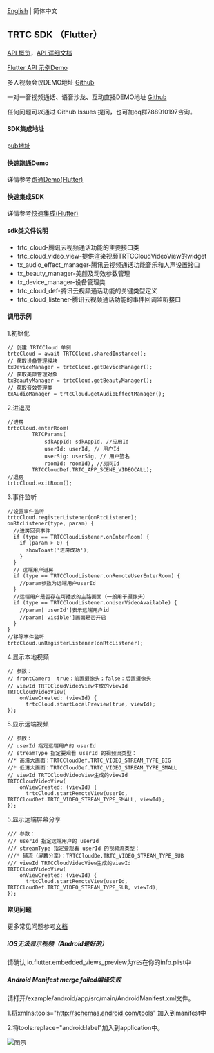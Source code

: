 [English](./README.md) | 简体中文

## TRTC SDK （Flutter）

[API 概览](https://cloud.tencent.com/document/product/647/51530)，[API 详细文档](https://pub.dev/documentation/tencent_trtc_cloud/latest/index.html)

[Flutter API 示例Demo](https://github.com/LiteAVSDK/TRTC_Flutter/tree/master/TRTC-API-Example)

多人视频会议DEMO地址 [Github](https://github.com/LiteAVSDK/TRTC_Flutter/tree/master/TRTC-Simple-Demo)

一对一音视频通话、语音沙龙、互动直播DEMO地址 [Github](https://github.com/tencentyun/TRTCFlutterScenesDemo)

任何问题可以通过 Github Issues 提问，也可加qq群788910197咨询。

#### SDK集成地址
[pub地址](https://pub.dev/packages/tencent_trtc_cloud)

#### 快速跑通Demo

详情参考[跑通Demo(Flutter)](https://cloud.tencent.com/document/product/647/51601)

#### 快速集成SDK

详情参考[快速集成(Flutter)](https://cloud.tencent.com/document/product/647/51602)

#### sdk类文件说明

* trtc_cloud-腾讯云视频通话功能的主要接口类
* trtc_cloud_video_view-提供渲染视频TRTCCloudVideoView的widget
* tx_audio_effect_manager-腾讯云视频通话功能音乐和人声设置接口
* tx_beauty_manager-美颜及动效参数管理
* tx_device_manager-设备管理类
* trtc_cloud_def-腾讯云视频通话功能的关键类型定义
* trtc_cloud_listener-腾讯云视频通话功能的事件回调监听接口

#### 调用示例

1.初始化
```
// 创建 TRTCCloud 单例
trtcCloud = await TRTCCloud.sharedInstance();
// 获取设备管理模块
txDeviceManager = trtcCloud.getDeviceManager();
// 获取美颜管理对象
txBeautyManager = trtcCloud.getBeautyManager();
// 获取音效管理类
txAudioManager = trtcCloud.getAudioEffectManager();
```

2.进退房
```
//进房
trtcCloud.enterRoom(
        TRTCParams(
            sdkAppId: sdkAppId, //应用Id
            userId: userId, // 用户Id
            userSig: userSig, // 用户签名
            roomId: roomId), //房间Id
        TRTCCloudDef.TRTC_APP_SCENE_VIDEOCALL);
//退房
trtcCloud.exitRoom();
```

3.事件监听
```
//设置事件监听
trtcCloud.registerListener(onRtcListener);
onRtcListener(type, param) {
  //进房回调事件
  if (type == TRTCCloudListener.onEnterRoom) {
    if (param > 0) {
      showToast('进房成功');
    }
  }
  // 远端用户进房
  if (type == TRTCCloudListener.onRemoteUserEnterRoom) {
    //param参数为远端用户userId
  }
  //远端用户是否存在可播放的主路画面（一般用于摄像头）
  if (type == TRTCCloudListener.onUserVideoAvailable) {
    //param['userId']表示远端用户id
    //param['visible']画面是否开启
  }
}
//移除事件监听
trtcCloud.unRegisterListener(onRtcListener);
```

4.显示本地视频
```
// 参数：
// frontCamera	true：前置摄像头；false：后置摄像头
// viewId TRTCCloudVideoView生成的viewId
TRTCCloudVideoView(
    onViewCreated: (viewId) {
      trtcCloud.startLocalPreview(true, viewId);
});
```

5.显示远端视频

```
// 参数：
// userId 指定远端用户的 userId
// streamType 指定要观看 userId 的视频流类型：
//* 高清大画面：TRTCCloudDef.TRTC_VIDEO_STREAM_TYPE_BIG
//* 低清大画面：TRTCCloudDef.TRTC_VIDEO_STREAM_TYPE_SMALL
// viewId TRTCCloudVideoView生成的viewId
TRTCCloudVideoView(
    onViewCreated: (viewId) {
      trtcCloud.startRemoteView(userId, TRTCCloudDef.TRTC_VIDEO_STREAM_TYPE_SMALL, viewId);
});
```

5.显示远端屏幕分享

```
/// 参数：
/// userId 指定远端用户的 userId
/// streamType 指定要观看 userId 的视频流类型：
///* 辅流（屏幕分享）：TRTCCloudDe.TRTC_VIDEO_STREAM_TYPE_SUB
/// viewId TRTCCloudVideoView生成的viewId
TRTCCloudVideoView(
    onViewCreated: (viewId) {
      trtcCloud.startRemoteView(userId, TRTCCloudDef.TRTC_VIDEO_STREAM_TYPE_SUB, viewId);
});
```

#### 常见问题

更多常见问题参考[文档](https://cloud.tencent.com/document/product/647/51623)

##### iOS无法显示视频（Android是好的）

请确认 io.flutter.embedded_views_preview为`YES`在你的info.plist中

##### Android Manifest merge failed编译失败

请打开/example/android/app/src/main/AndroidManifest.xml文件。

1.将xmlns:tools="http://schemas.android.com/tools" 加入到manifest中

2.将tools:replace="android:label"加入到application中。

![图示](https://main.qcloudimg.com/raw/7a37917112831488423c1744f370c883.png)
